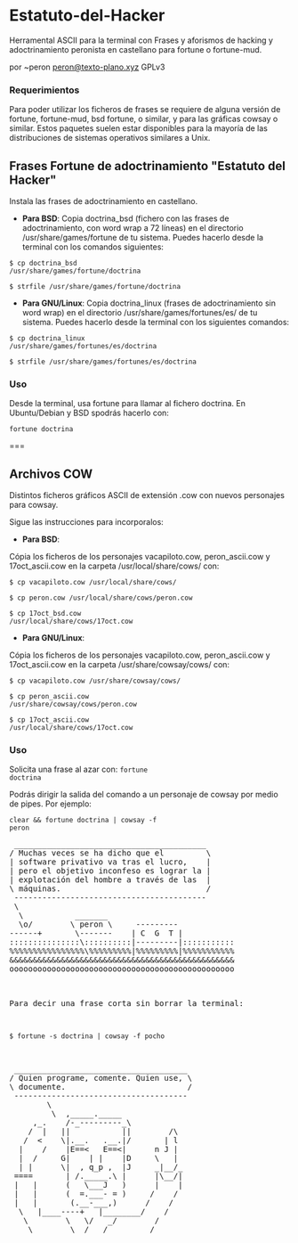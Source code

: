 # Estatuto-del-Hacker
Herramental ASCII para la terminal con Frases y aforismos de hacking y adoctrinamiento peronista en castellano para fortune o fortune-mud.

por ~peron <peron@texto-plano.xyz>
GPLv3

### Requerimientos
Para poder utilizar los ficheros de frases se requiere de alguna versión de fortune, fortune-mud, bsd fortune, o similar, y para las gráficas cowsay o similar. 
Estos paquetes suelen estar disponibles para la mayoría de las distribuciones de sistemas operativos similares a Unix.

## Frases Fortune de adoctrinamiento "Estatuto del Hacker"

Instala las frases de adoctrinamiento en castellano.

  * **Para BSD**:
Copia <file>doctrina_bsd</file> (fichero con las frases de adoctrinamiento, con word wrap a 72 líneas) en el directorio <file>/usr/share/games/fortune</file> de tu sistema. Puedes hacerlo desde la terminal con los comandos siguientes: 

<code bash>$ cp doctrina_bsd /usr/share/games/fortune/doctrina</code>

<code bash>$ strfile /usr/share/games/fortune/doctrina</code>

  * **Para GNU/Linux**:
Copia <file>doctrina_linux</file> (frases de adoctrinamiento sin word wrap) en el directorio <file>/usr/share/games/fortunes/es/</file> de tu sistema. Puedes hacerlo desde la terminal con los siguientes comandos:

<code bash>$ cp doctrina_linux /usr/share/games/fortunes/es/doctrina</code>

<code bash>$ strfile /usr/share/games/fortunes/es/doctrina</code>

### Uso

Desde la terminal, usa fortune para llamar al fichero <file>doctrina</file>. En Ubuntu/Debian y BSD spodrás hacerlo con:

<code>fortune doctrina</code>

===

## Archivos COW

Distintos ficheros gráficos ASCII de extensión .cow con nuevos personajes para cowsay.

Sigue las instrucciones para incorporalos:

  * **Para BSD**:

Cópia los ficheros de los personajes <file>vacapiloto.cow</file>, <file>peron_ascii.cow</file> y <file>17oct_ascii.cow</file> en la carpeta <file>/usr/local/share/cows/</file> con:

<code bash>$ cp vacapiloto.cow /usr/local/share/cows/</code>

<code bash>$ cp peron.cow /usr/local/share/cows/peron.cow</code>

<code bash>$ cp 17oct_bsd.cow /usr/local/share/cows/17oct.cow</code>

  * **Para GNU/Linux**:

Cópia los ficheros de los personajes <file>vacapiloto.cow</file>, <file>peron_ascii.cow</file> y <file>17oct_ascii.cow</file> en la carpeta <file>/usr/share/cowsay/cows/</file> con:

<code bash>$ cp vacapiloto.cow /usr/share/cowsay/cows/</code>

<code bash>$ cp peron_ascii.cow /usr/share/cowsay/cows/peron.cow</code>

<code bash>$ cp 17oct_ascii.cow /usr/local/share/cows/17oct.cow</code>


### Uso

Solicita una frase al azar con:
<code bash>fortune doctrina</code>

Podrás dirigir la salida del comando a un personaje de cowsay por medio de pipes. 
Por ejemplo:

<code bash>clear && fortune doctrina | cowsay -f peron</code>

<pre>
 _________________________________________
/ Muchas veces se ha dicho que el         \
| software privativo va tras el lucro,    |
| pero el objetivo inconfeso es lograr la |
| explotación del hombre a través de las  |
\ máquinas.                               /
 -----------------------------------------
 \
  \           _______
  \o/        \ peron \     ---------
------+       \-------    | C  G  T |
:::::::::::::::\::::::::::|---------|:::::::::::
%%%%%%%%%%%%%%%%\%%%%%%%%%|%%%%%%%%%|%%%%%%%%%%%
&&&&&&&&&&&&&&&&&&&&&&&&&&&&&&&&&&&&&&&&&&&&&&&&
oooooooooooooooooooooooooooooooooooooooooooooooo
    <o/ ~   \o\  ~o|  o/    o  _____   _o
     |  +o   |    |   |     |\|chori|   |\
    /\  /z   /\   /\  /\   /\  o   o    /\

</pre>

Para decir una frase corta sin borrar la terminal:

<code bash>$ fortune -s doctrina | cowsay -f pocho</code>

<pre>
 _____________________________________
/ Quien programe, comente. Quien use, \
\ documente.                          /
 -------------------------------------
        \
         \  ,_____._____
     ,_.    /-_---------_\
    /  |   ||           ||        /\
   /  <    \|.__.   .__.|/       | l
  |    /    |E==<   E==<|      n J |
  |  /     G|    | |    |D     \   |
  | |      \|  , q_p ,  |J     _|__/_
 ====       | /._____.\ |      |\__/|
 |   |      (   \___J   )      |    |
 |   |      (  =.___- = )     /    /
 |   |       (.__-___,)      /    /
  \   |____----+   |________/    /
   \        \   \/   _/        /
    \_____   \  /   /   ______/
</pre>

